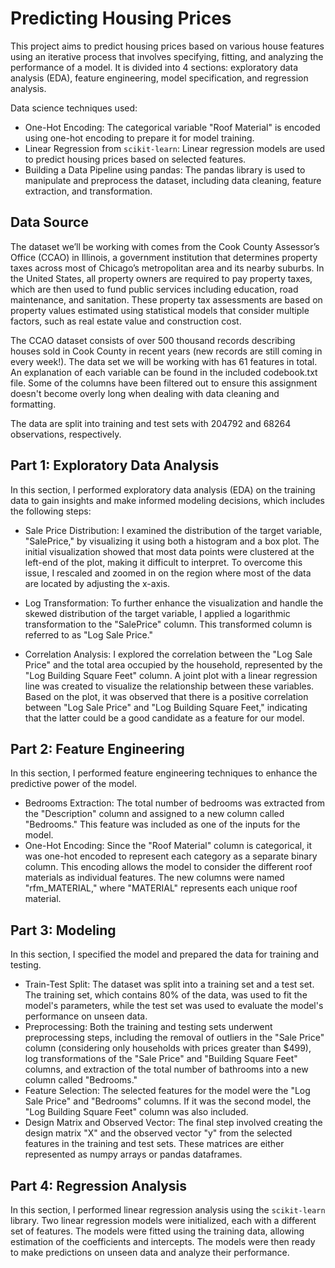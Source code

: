 # Predicting Housing Prices

This project aims to predict housing prices based on various house features using an iterative process that involves specifying, fitting, and analyzing the performance of a model. It is divided into 4 sections: exploratory data analysis (EDA), feature engineering, model specification, and regression analysis.

Data science techniques used:
- One-Hot Encoding: The categorical variable "Roof Material" is encoded using one-hot encoding to prepare it for model training.
- Linear Regression from `scikit-learn`: Linear regression models are used to predict housing prices based on selected features.
- Building a Data Pipeline using pandas: The pandas library is used to manipulate and preprocess the dataset, including data cleaning, feature extraction, and transformation.

## Data Source
The dataset we’ll be working with comes from the Cook County Assessor’s Office (CCAO) in Illinois, a government institution that determines property taxes across most of Chicago’s metropolitan area and its nearby suburbs. In the United States, all property owners are required to pay property taxes, which are then used to fund public services including education, road maintenance, and sanitation. These property tax assessments are based on property values estimated using statistical models that consider multiple factors, such as real estate value and construction cost.

The CCAO dataset consists of over 500 thousand records describing houses sold in Cook County in recent years (new records are still coming in every week!). The data set we will be working with has 61 features in total. An explanation of each variable can be found in the included codebook.txt file. Some of the columns have been filtered out to ensure this assignment doesn't become overly long when dealing with data cleaning and formatting.

The data are split into training and test sets with 204792 and 68264 observations, respectively.

## Part 1: Exploratory Data Analysis
In this section, I performed exploratory data analysis (EDA) on the training data to gain insights and make informed modeling decisions, which includes the following steps:

- Sale Price Distribution: I examined the distribution of the target variable, "SalePrice," by visualizing it using both a histogram and a box plot. The initial visualization showed that most data points were clustered at the left-end of the plot, making it difficult to interpret. To overcome this issue, I rescaled and zoomed in on the region where most of the data are located by adjusting the x-axis.

- Log Transformation: To further enhance the visualization and handle the skewed distribution of the target variable, I applied a logarithmic transformation to the "SalePrice" column. This transformed column is referred to as "Log Sale Price."

- Correlation Analysis: I explored the correlation between the "Log Sale Price" and the total area occupied by the household, represented by the "Log Building Square Feet" column. A joint plot with a linear regression line was created to visualize the relationship between these variables. Based on the plot, it was observed that there is a positive correlation between "Log Sale Price" and "Log Building Square Feet," indicating that the latter could be a good candidate as a feature for our model.

## Part 2: Feature Engineering
In this section, I performed feature engineering techniques to enhance the predictive power of the model.

- Bedrooms Extraction: The total number of bedrooms was extracted from the "Description" column and assigned to a new column called "Bedrooms." This feature was included as one of the inputs for the model.
- One-Hot Encoding: Since the "Roof Material" column is categorical, it was one-hot encoded to represent each category as a separate binary column. This encoding allows the model to consider the different roof materials as individual features. The new columns were named "rfm_MATERIAL," where "MATERIAL" represents each unique roof material.

## Part 3: Modeling
In this section, I specified the model and prepared the data for training and testing.

- Train-Test Split: The dataset was split into a training set and a test set. The training set, which contains 80% of the data, was used to fit the model's parameters, while the test set was used to evaluate the model's performance on unseen data.
- Preprocessing: Both the training and testing sets underwent preprocessing steps, including the removal of outliers in the "Sale Price" column (considering only households with prices greater than $499), log transformations of the "Sale Price" and "Building Square Feet" columns, and extraction of the total number of bathrooms into a new column called "Bedrooms."
- Feature Selection: The selected features for the model were the "Log Sale Price" and "Bedrooms" columns. If it was the second model, the "Log Building Square Feet" column was also included.
- Design Matrix and Observed Vector: The final step involved creating the design matrix "X" and the observed vector "y" from the selected features in the training and test sets. These matrices are either represented as numpy arrays or pandas dataframes.

## Part 4: Regression Analysis
In this section, I performed linear regression analysis using the `scikit-learn` library. Two linear regression models were initialized, each with a different set of features. The models were fitted using the training data, allowing estimation of the coefficients and intercepts. The models were then ready to make predictions on unseen data and analyze their performance.
